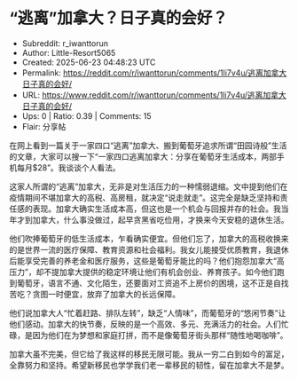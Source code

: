 # “逃离”加拿大？日子真的会好？

- Subreddit: r_iwanttorun
- Author: Little-Resort5065
- Created: 2025-06-23 04:48:23 UTC
- Permalink: https://reddit.com/r/iwanttorun/comments/1li7v4u/逃离加拿大日子真的会好/
- URL: https://www.reddit.com/r/iwanttorun/comments/1li7v4u/逃离加拿大日子真的会好/
- Ups: 0 | Ratio: 0.39 | Comments: 15
- Flair: 分享帖


在网上看到一篇关于一家四口“逃离”加拿大、搬到葡萄牙追求所谓“田园诗般”生活的文章，大家可以搜一下“一家四口逃离加拿大：分享在葡萄牙生活成本，两部手机每月\$28”。我谈谈个人看法。

这家人所谓的“逃离”加拿大，无非是对生活压力的一种懦弱退缩。文中提到他们在疫情期间不堪加拿大的高税、高房租，就决定“说走就走”。这完全是缺乏坚持和责任感的表现。加拿大确实生活成本高，但这也是一个机会与回报并存的社会。我当年才到加拿大，什么事没做过，起早贪黑省吃俭用，才换来今天安稳的退休生活。

他们吹捧葡萄牙的低生活成本，乍看确实便宜。但他们忘了，加拿大的高税收换来的是世界一流的医疗保障、教育资源和社会福利。我女儿能接受优质教育，我退休后能享受完善的养老金和医疗服务，这些是葡萄牙能比的吗？他们抱怨加拿大“高压力”，却不提加拿大提供的稳定环境让他们有机会创业、养育孩子。如今他们跑到葡萄牙，语言不通、文化陌生，还要面对工资追不上房价的困境，这不正是自找苦吃？贪图一时便宜，放弃了加拿大的长远保障。

他们说加拿大人“忙着赶路、排队左转”，缺乏“人情味”，而葡萄牙的“悠闲节奏”让他们感动。加拿大的快节奏，反映的是一个高效、多元、充满活力的社会。人们忙碌，是因为他们在为梦想和家庭打拼，而不是像葡萄牙街头那样“随性地喝咖啡”。

加拿大虽不完美，但它给了我这样的移民无限可能。我从一穷二白到如今的富足，全靠努力和坚持。希望新移民也学学我们老一辈移民的韧性，留在加拿大不是梦。

